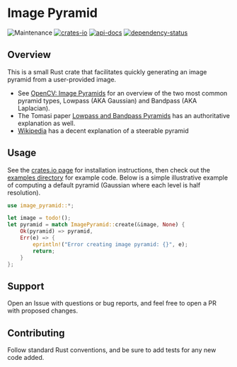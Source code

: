 # Image Pyramid

![Maintenance](https://img.shields.io/badge/maintenance-actively--developed-brightgreen.svg)
[![crates-io](https://img.shields.io/crates/v/image-pyramid.svg)](https://crates.io/crates/image-pyramid)
[![api-docs](https://docs.rs/image-pyramid/badge.svg)](https://docs.rs/image-pyramid)
[![dependency-status](https://deps.rs/repo/github/jnickg/image-pyramid/status.svg)](https://deps.rs/repo/github/jnickg/image-pyramid)

## Overview

This is a small Rust crate that facilitates quickly generating an image pyramid from a user-provided image.

- See [OpenCV: Image Pyramids](https://docs.opencv.org/4.x/dc/dff/tutorial_py_pyramids.html) for an overview of the two most common pyramid types, Lowpass (AKA Gaussian) and Bandpass (AKA Laplacian).
- The Tomasi paper [Lowpass and Bandpass Pyramids](https://courses.cs.duke.edu/cps274/fall14/notes/Pyramids.pdf) has an authoritative explanation as well.
- [Wikipedia](https://en.wikipedia.org/wiki/Pyramid_(image_processing)#Steerable_pyramid) has a decent explanation of a steerable pyramid

## Usage

See the [crates.io page](https://crates.io/crates/image-pyramid) for installation instructions, then check out the [examples directory](./examples/) for example code. Below is a simple illustrative example of computing a default pyramid (Gaussian where each level is half resolution).

```rust
use image_pyramid::*;

let image = todo!();
let pyramid = match ImagePyramid::create(&image, None) {
    Ok(pyramid) => pyramid,
    Err(e) => {
        eprintln!("Error creating image pyramid: {}", e);
        return;
    }
};
```

## Support

Open an Issue with questions or bug reports, and feel free to open a PR with proposed changes.

## Contributing

Follow standard Rust conventions, and be sure to add tests for any new code added.
